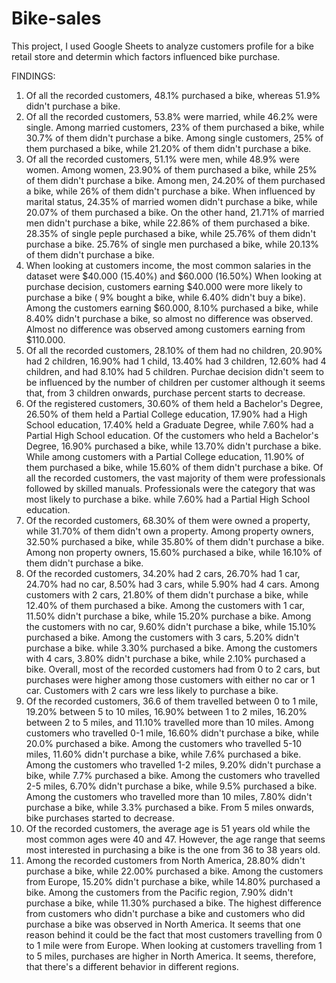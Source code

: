 # Bike-sales
This project, I used Google Sheets to analyze customers profile for a bike retail store and determin which factors influenced bike purchase.

FINDINGS:

1) Of all the recorded customers, 48.1% purchased a bike, whereas 51.9% didn't purchase a bike.
2) Of all the recorded customers, 53.8% were married, while 46.2% were single. Among married customers, 23% of them purchased a bike, while 30.7% of them didn't purchase a bike. Among single customers, 25% of them  purchased a bike, while 21.20% of them didn't purchase a bike.
3) Of all the recorded customers, 51.1% were men, while 48.9% were women. Among women,  23.90% of them purchased a bike, while 25% of them didn't purchase a bike. Among men, 24.20% of them purchased a bike, while 26% of them didn't purchase a bike. When influenced by marital status, 24.35% of married women didn't purchase a bike, while 20.07% of them purchased a bike. On the other hand, 21.71% of married men didn't purchase a bike, while 22.86% of them purchased a bike. 28.35% of single peple purchased a bike, while 25.76% of them didn't purchase a bike. 25.76% of single men purchased a bike, while 20.13% of them didn't purchase a bike.
4) When looking at customers income, the most common salaries in the dataset were $40.000 (15.40%) and $60.000 (16.50%) When looking at purchase decision, customers earning $40.000 were more likely to purchase a bike ( 9% bought a bike, while 6.40% didn't buy a bike). Among the customers earning $60.000, 8.10% purchased a bike, while 8.40% didn't purchase a bike, so almost no difference was observed.  Almost no difference was observed among customers earning from $110.000.
5) Of all the recorded customers, 28.10% of them had no children, 20.90% had 2 children, 16.90% had 1 child, 13.40% had 3 children, 12.60% had 4 children, and had 8.10% had 5 children. Purchae decision didn't seem to be influenced by the number of children per customer although it seems that, from 3 children onwards, purchase percent starts to decrease.
6) Of the registered customers, 30.60% of them held a Bachelor's Degree, 26.50% of them held a Partial College education, 17.90% had a High School education, 17.40% held a Graduate Degree, while 7.60% had a Partial High School education. Of the customers who held a Bachelor's Degree, 16.90% purchased a bike, while 13.70% didn't purchase a bike. While among customers with a Partial College education, 11.90% of them purchased a bike, while 15.60% of them didn't purchase a bike.
Of all the recorded customers, the vast majority of them were professionals followed by skilled manuals. Professionals were the category that was most likely to purchase a bike. while 7.60% had a Partial High School education.
7) Of the recorded customers, 68.30% of them were owned a property, while 31.70% of them didn't own a property. Among property owners, 32.50% purchased a bike, while 35.80% of them didn't purchase a bike. Among non property owners, 15.60% purchased a bike, while 16.10% of them didn't purchase a bike.
8) Of the recorded customers, 34.20% had 2 cars, 26.70% had 1 car, 24.70% had no car, 8.50% had 3 cars, while 5.90% had 4 cars. Among customers with 2 cars, 21.80% of them didn't purchase a bike, while 12.40% of them purchased a bike. Among the customers with 1 car, 11.50% didn't purchase a bike, while 15.20% purchase a bike. Among the customers with no car, 9.60% didn't purchase a bike, while 15.10% purchased a bike. Among the customers with 3 cars, 5.20% didn't purchase a bike. while 3.30% purchased a bike. Among the customers with 4 cars, 3.80% didn't purchase a bike, while 2.10% purchased a bike. Overall, most of the recorded customers had from 0 to 2 cars, but purchases were higher among those customers with either no car or 1 car. Customers with 2 cars wre less likely to purchase a bike.
9) Of the recorded customers, 36.6 of them  travelled between 0 to 1 mile, 19.20% between 5 to 10 miles, 16.90% between 1 to 2 miles, 16.20% between 2 to 5 miles, and 11.10% travelled more than 10 miles. Among customers who travelled 0-1 mile, 16.60% didn't purchase a bike, while 20.0% purchased a bike. Among the customers who travelled 5-10 miles, 11.60% didn't purchase a bike, while 7.6% purchased a bike. Among the customers who travelled 1-2 miles, 9.20% didn't purchase a bike, while 7.7% purchased a bike. Among the customers who travelled 2-5 miles, 6.70% didn't purchase a bike, while 9.5% purchased a bike. Among the customers who travelled more than 10 miles, 7.80% didn't purchase a bike, while 3.3% purchased a bike. From 5 miles onwards, bike purchases started to decrease.
10) Of the recorded customers, the average age is 51 years old while the most common ages were 40 and 47. However, the age range that seems most interested in purchasing a bike is the one from 36 to 38 years old.
11) Among the recorded customers from North America, 28.80% didn't purchase a bike, while 22.00% purchased a bike. Among the customers from Europe, 15.20% didn't purchase a bike, while 14.80% purchased a bike. Among the customers from the Pacific region, 7.90% didn't purchase a bike, while 11.30% purchased a bike. The highest difference from customers who didn't purchase a bike and customers who did purchase a bike was observed in North America. It seems that one reason behind it could be the fact that most customers travelling from 0 to 1 mile were from Europe. When looking at customers travelling from 1 to 5 miles, purchases are higher in North America. It seems, therefore, that there's a different behavior in different regions.

